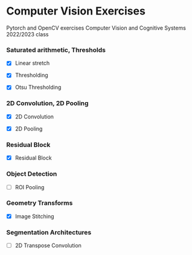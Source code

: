 # Computer Vision Exercises
Pytorch and OpenCV exercises
Computer Vision and Cognitive Systems
2022/2023 class

 ### Saturated arithmetic, Thresholds

- [x] Linear stretch
- [x] Thresholding
- [x] Otsu Thresholding


 ### 2D Convolution, 2D Pooling

- [x] 2D Convolution
- [x] 2D Pooling


 ### Residual Block

- [x] Residual Block


 ### Object Detection

- [ ] ROI Pooling

 ### Geometry Transforms

- [x] Image Stitching

 ### Segmentation Architectures

- [ ] 2D Transpose Convolution
